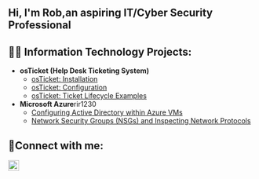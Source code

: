 ## Hi, I'm Rob,an aspiring IT/Cyber Security Professional 
<h2>👨‍💻 Information Technology Projects:</h2>

- <b>osTicket (Help Desk Ticketing System)</b>
  - [osTicket: Installation](https://github.com/rir1230/osticket-prereqs)
  - [osTicket: Configuration](https://github.com/rir1230/post-install-config)
  - [osTicket: Ticket Lifecycle Examples](https://github.com//ticket-lifecycle)
- <b>Microsoft Azure</b>rir1230
  - [Configuring Active Directory within Azure VMs](https://github.com/rir1230/configure-ad)
  - [Network Security Groups (NSGs) and Inspecting Network Protocols](https://github.com/rir1230/azure-network-protocols)

<h2>🤳Connect with me:</h2>

[<img align="left" alt="rob-reinard-itprofessional | LinkedIn" width="22px" src="https://cdn.jsdelivr.net/npm/simple-icons@v3/icons/linkedin.svg" />][linkedin]


[linkedin]: https://linkedin.com/in/rob-reinard-itprofessional
